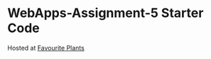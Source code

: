 # WebApps-Assignment-5 Starter Code


Hosted at [Favourite Plants](https://44-563-web-apps-s23.github.io/44563-webapps-s23-assignment5-venumadhavik/plants.html)
